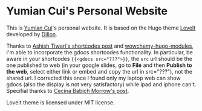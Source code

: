 # Yumian Cui's Personal Website

This is [Yumian Cui](https://yumian-cui.github.io/about/)'s personal website. It is based on the Hugo theme [LoveIt](https://github.com/dillonzq/LoveIt) developed by [Dillon](https://dillonzq.com/).

Thanks to [Ashish Tiwari's shortcodes post](https://ashish.one/gist/add-responsive-google-slides-on-hugo/) and [wowchemy-hugo-modules](https://github.com/linozen/wowchemy-hugo-modules), I'm able to incorporate the gdocs shortcodes functionality. In particular, be aware in your shortcodes ```{{<gdocs src="???">}}```, the ```src``` url should be the one published to web (in your google slides, go to **File** and then **Publish to the web**, select either link or embed and copy the url in src="???"), not the shared url. I corrected this once I found only my laptop web can show gdocs (also the display is not very satisfactory) while ipad and iphone can't. Specifial thanks to [Cecina Babich Morrow's post](https://babichmorrowc.github.io/post/add-google-doc/).

LoveIt theme is licensed under MIT license. 

